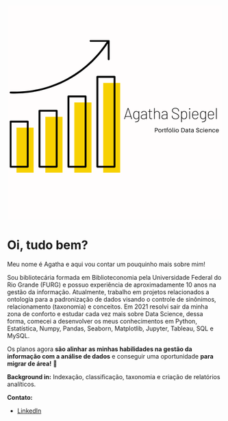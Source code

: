 
<p align="center">
  <img src="Logo_Agatha_Spiegel.png" >
</p>
                      
# Oi, tudo bem?

Meu nome é Agatha e aqui vou contar um pouquinho mais sobre mim! 


Sou bibliotecária formada em Biblioteconomia pela Universidade Federal do Rio Grande (FURG) e possuo experiência de aproximadamente 10 anos na gestão da informação. Atualmente, trabalho em projetos relacionados a ontologia para a padronização de dados visando o controle de sinônimos, relacionamento (taxonomia) e conceitos. Em 2021 resolvi sair da minha zona de conforto e estudar cada vez mais sobre Data Science, dessa forma, comecei a desenvolver os meus conhecimentos em Python, Estatística, Numpy, Pandas, Seaborn, Matplotlib, Jupyter, Tableau, SQL e MySQL. 

Os planos agora **são alinhar as minhas habilidades na gestão da informação com a análise de dados** e conseguir uma oportunidade **para migrar de área!** 💪



**Background in:** Indexação, classificação, taxonomia e criação de relatórios analíticos.



**Contato:**
* [LinkedIn](https://www.linkedin.com/in/agathaspiegel/)
